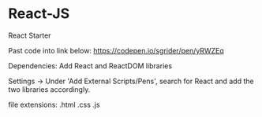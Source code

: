 # React-JS
React Starter

Past code into link below:
https://codepen.io/sgrider/pen/yRWZEq

Dependencies:
Add React and ReactDOM libraries

Settings -> Under 'Add External Scripts/Pens', search for React and add the two libraries accordingly.

file extensions:
.html
.css
.js
